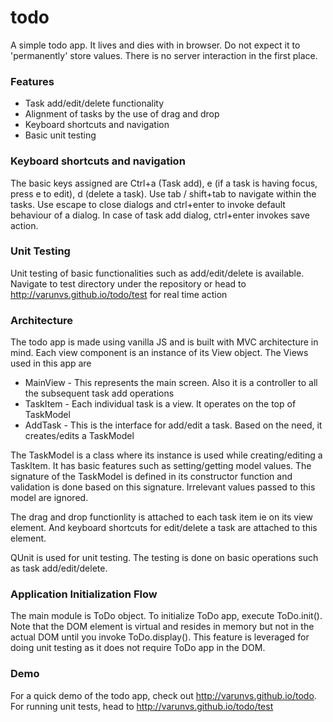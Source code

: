 todo
====

A simple todo app. It lives and dies with in browser. Do not expect it to 'permanently' store values. There is no server interaction in the first place.

### Features
* Task add/edit/delete functionality
* Alignment of tasks by the use of drag and drop
* Keyboard shortcuts and navigation
* Basic unit testing

### Keyboard shortcuts and navigation
The basic keys assigned are Ctrl+a (Task add), e (if a task is having focus, press e to edit), d (delete a task). Use tab / shift+tab to navigate within the tasks. Use escape to close dialogs and ctrl+enter to invoke default behaviour of a dialog. In case of task add dialog, ctrl+enter invokes save action.

### Unit Testing
Unit testing of basic functionalities such as add/edit/delete is available. Navigate to test directory under the repository or head to http://varunvs.github.io/todo/test for real time action

### Architecture
The todo app is made using vanilla JS and is built with MVC architecture in mind. Each view component is an instance of its View object. The Views used in this app are
* MainView - This represents the main screen. Also it is a controller to all the subsequent task add operations
* TaskItem - Each individual task is a view. It operates on the top of TaskModel
* AddTask - This is the interface for add/edit a task. Based on the need, it creates/edits a TaskModel

The TaskModel is a class where its instance is used while creating/editing a TaskItem. It has basic features such as setting/getting model values. The signature of the TaskModel is defined in its constructor function and validation is done based on this signature. Irrelevant values passed to this model are ignored.

The drag and drop functionlity is attached to each task item ie on its view element. And keyboard shortcuts for edit/delete a task are attached to this element.

QUnit is used for unit testing. The testing is done on basic operations such as task add/edit/delete.

### Application Initialization Flow
The main module is ToDo object. To initialize ToDo app, execute ToDo.init(). Note that the DOM element is virtual and resides in memory but not in the actual DOM until you invoke ToDo.display(). This feature is leveraged for doing unit testing as it does not require ToDo app in the DOM.

### Demo
For a quick demo of the todo app, check out http://varunvs.github.io/todo. For running unit tests, head to http://varunvs.github.io/todo/test
